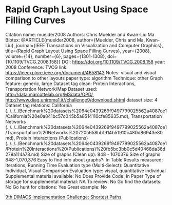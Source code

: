 # Rapid Graph Layout Using Space Filling Curves

Citation name: muelder2008
Authors: Chris Muelder and Kwan-Liu Ma
Bibtex: @ARTICLE{muelder2008, author={Muelder, Chris and Ma, Kwan-Liu}, journal={IEEE Transactions on Visualization and Computer Graphics}, title={Rapid Graph Layout Using Space Filling Curves}, year={2008}, volume={14}, number={6}, pages={1301-1308}, doi={10.1109/TVCG.2008.158}}
DOI: https://doi.org/10.1109/TVCG.2008.158
year: 2008
Conference: TVCG
link: https://ieeexplore.ieee.org/document/4658143
Notes: visual and visual comparison to other layouts
paper type: algorithm
Technique: other
Graph feature: generic, large
Dataset tag clean: Protein Interactions, Transportation Network/Map
Dataset used: http://data.marcottelab.org/MSdata/OPD/, http://www.diag.uniroma1.it//challenge9/download.shtml
dataset size: 4
Dataset tag relations: California (../../../Benchmark%20datasets%2064e0439269f9497799025562a4087ce1/California%20e0a841bc57c045b5a8514110cfe85635.md), Transportation Networks (../../../Benchmark%20datasets%2064e0439269f9497799025562a4087ce1/Transportation%20Networks%20720a658bb1914b51910c480d86943e80.md), Protein Interactions (Publications) (../../../Benchmark%20datasets%2064e0439269f9497799025562a4087ce1/Protein%20Interactions%20(Publications)%20fb5bc3bb0c5d40468da36d279a114a78.md)
Size of graphs (Clean up): 848 - 1070376
Size of graphs: 848-1,070,376
Easy to find info about graphs?: In Table
Results measured: Iterations, Running Time
Evaluation type (Multi-Select): Quantitative Individual, Visual Comparison
Evaluation type: visual, quantitative individual
Supplemental material available: No
Does Provide Code: In Paper
Type of storage for supplemental material: NA
To review: No
Go find the datasets: No
Go hunt for citations: Yes
Great example: No

[9th DIMACS Implementation Challenge: Shortest Paths](http://www.diag.uniroma1.it//challenge9/download.shtml)